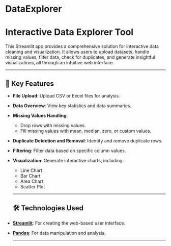 # DataExplorer
# Interactive Data Explorer Tool

This Streamlit app provides a comprehensive solution for interactive data cleaning and visualization. It allows users to upload datasets, handle missing values, filter data, check for duplicates, and generate insightful visualizations, all through an intuitive web interface.

---

## 🎯 **Key Features**
- **File Upload**: Upload CSV or Excel files for analysis.
- **Data Overview**: View key statistics and data summaries.
- **Missing Values Handling**:
  - Drop rows with missing values.
  - Fill missing values with mean, median, zero, or custom values.
- **Duplicate Detection and Removal**: Identify and remove duplicate rows.
- **Filtering**: Filter data based on specific column values.
- **Visualization**: Generate interactive charts, including:
  - Line Chart
  - Bar Chart
  - Area Chart
  - Scatter Plot

  ---

  ## 🛠️ **Technologies Used**
- **[Streamlit](https://streamlit.io/)**: For creating the web-based user interface.
- **[Pandas](https://pandas.pydata.org/)**: For data manipulation and analysis.

  ---
